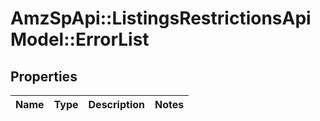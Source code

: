 # AmzSpApi::ListingsRestrictionsApiModel::ErrorList

## Properties
Name | Type | Description | Notes
------------ | ------------- | ------------- | -------------


